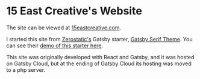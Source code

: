 # 15 East Creative's Website

The site can be viewed at [15eastcreative.com](https://15eastcreative.com).

I started this site from [Zerostatic's](https://www.zerostatic.io/) Gatsby starter, [Gatsby Serif Theme](https://github.com/zerostaticthemes/gatsby-serif-theme). You can see their [demo of this starter here](https://gatsby-serif.netlify.app/).

This site was originally developed with React and Gatsby, and it was hosted on Gatsby Cloud, but at the ending of Gatsby Cloud its hosting was moved to a php server.
